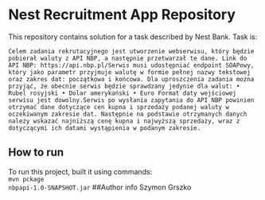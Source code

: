 # Nest Recruitment App Repository
This repository contains solution for a task described by Nest Bank. Task is: <br/>

`Celem zadania rekrutacyjnego jest utworzenie webserwisu, który będzie pobierał waluty z API NBP, a następnie przetwarzał te dane. Link do API NBP: https://api.nbp.pl/Serwis musi udostępniać endpoint SOAPowy, który jako parametr przyjmuje walutę w formie pełnej nazwy tekstowej oraz zakres dat: początkowa i końcowa. Dla uproszczenia zadania można przyjąć, że obecnie serwis będzie sprawdzany jedynie dla walut: • Rubel rosyjski • Dolar amerykański • Euro Format daty wejściowej serwisu jest dowolny.Serwis po wysłania zapytania do API NBP powinien otrzymać dane dotyczące cen kupna i sprzedaży podanej waluty w oczekiwanym zakresie dat. Następnie na podstawie otrzymanych danych należy wskazać najniższą cenę kupna i najwyższą sprzedaży, wraz z dotyczącymi ich datami wystąpienia w podanym zakresie.`

## How to run
To run this project, built it using commands:<br/>
`mvn pckage`
<br/>
`nbpapi-1.0-SNAPSHOT.jar`
##Author info
Szymon Grszko
